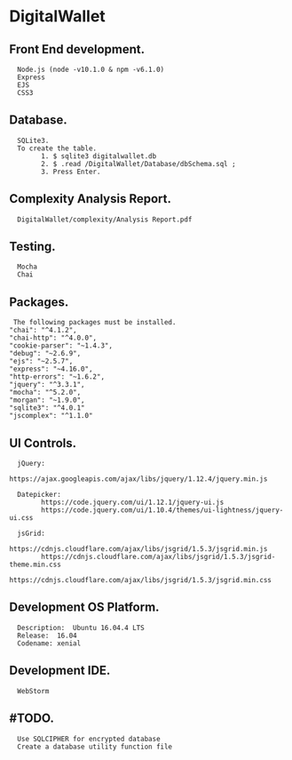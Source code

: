 # DigitalWallet


## Front End development.
      Node.js (node -v10.1.0 & npm -v6.1.0)
      Express	
      EJS
      CSS3


## Database.
      SQLite3.
      To create the table.
            1. $ sqlite3 digitalwallet.db 
            2. $ .read /DigitalWallet/Database/dbSchema.sql ;
            3. Press Enter.
    
## Complexity Analysis Report.
      DigitalWallet/complexity/Analysis Report.pdf
      

## Testing.
      Mocha
      Chai
      
## Packages.
     The following packages must be installed.
    "chai": "^4.1.2",
    "chai-http": "^4.0.0",
    "cookie-parser": "~1.4.3",
    "debug": "~2.6.9",
    "ejs": "~2.5.7",
    "express": "~4.16.0",
    "http-errors": "~1.6.2",
    "jquery": "^3.3.1",
    "mocha": "^5.2.0",
    "morgan": "~1.9.0",
    "sqlite3": "^4.0.1"
    "jscomplex": "^1.1.0"
    
## UI Controls.
      jQuery:
            https://ajax.googleapis.com/ajax/libs/jquery/1.12.4/jquery.min.js
            
      Datepicker:
            https://code.jquery.com/ui/1.12.1/jquery-ui.js
            https://code.jquery.com/ui/1.10.4/themes/ui-lightness/jquery-ui.css
 
      jsGrid:
            https://cdnjs.cloudflare.com/ajax/libs/jsgrid/1.5.3/jsgrid.min.js
            https://cdnjs.cloudflare.com/ajax/libs/jsgrid/1.5.3/jsgrid-theme.min.css
            https://cdnjs.cloudflare.com/ajax/libs/jsgrid/1.5.3/jsgrid.min.css
 
 
## Development OS Platform.
      Description:	Ubuntu 16.04.4 LTS
      Release:	16.04
      Codename:	xenial
     
## Development IDE.
      WebStorm
      
## #TODO.
      Use SQLCIPHER for encrypted database
      Create a database utility function file

   
